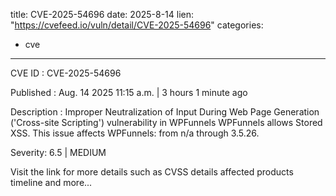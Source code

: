  
title: CVE-2025-54696
date: 2025-8-14
lien: "https://cvefeed.io/vuln/detail/CVE-2025-54696"
categories:
  - cve
---

CVE ID : CVE-2025-54696

Published :  Aug. 14
2025
11:15 a.m. | 3 hours
1 minute ago

Description : Improper Neutralization of Input During Web Page Generation ('Cross-site Scripting') vulnerability in WPFunnels WPFunnels allows Stored XSS. This issue affects WPFunnels: from n/a through 3.5.26.

Severity: 6.5 | MEDIUM

Visit the link for more details
such as CVSS details
affected products
timeline
and more...
